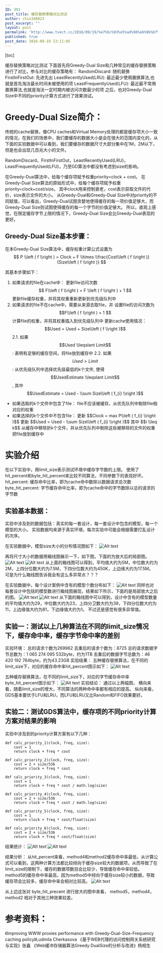 ```yaml
---
ID: 391
post_title: 缓存替换策略对比测试
author: chin340823
post_excerpt: ""
layout: post
permalink: 'http://www.tvect.cc/2016/09/19/%e7%bc%93%e5%ad%98%e6%9b%bf%e6%8d%a2%e7%ad%96%e7%95%a5%e5%af%b9%e6%af%94%e6%b5%8b%e8%af%95/'
published: true
post_date: 2016-09-19 13:11:05
---
```

[toc]

缓存替换策略对比测试
下面首先将Greedy-Dual Size和几种常见的缓存替换策略进行了对比，参与对比的缓存策略有：
RandomDiscard: 随机替换
    FirstInFirstOut: 先进先出
    LeastRecentlyUsed(LRU): 最近最少使用置换算法,也就是首先淘汰最长时间未被使用的项
    LeastFrequentlyUsed(LFU): 最近最不常用置换算法,也就是淘汰一定时期内被访问次数最少的项
之后，也对Greedy-Dual Size中不同的priority计算方式进行了效果测试。

<h1>Greedy-Dual Size简介：</h1>

传统的cache替换，像CPU caches和Virtual Memory处理的都是缓存项大小一致的情况，在我们的场景中，我们要缓存的数据大小是会在很大的范围内变化的，从下面的实验数据中可以看到，我们要缓存的数据尺寸大部分集中在1M，2M以下，但是也会出现几百兆大小的文件。

RandomDiscard，FirstInFirstOut，LeastRecentlyUsed(LRU)，LeastFrequentlyUsed(LFU)，乃至GD算法中都没有考虑到size的影响。

在Greedy-Dual算法中，给每个缓存项赋予权重priority=clock + cost。
在Greedy-Dual Size算法的原始形式中，给每个缓存项赋予权重priority=clock+cost/size。
其中clock用来控制衰老，cost表示获取文件的代价，size表示文件的大小。
从Greedy-Dual和Greedy-Dual Size中对priority的不同赋值，可以看出，Greedy-Dual试图贪婪地使得缓存的每一项价值足够大，而Greedy-Dual Size则试图使得缓存的每一个字节的价值足够大。
所以，直观上感觉，在限定缓存字节上限的情况下，Greedy-Dual Size会比Greedy-Dual表现的更好。

<h2>Greedy-Dual Size基本步骤：</h2>

在本Greedy-Dual Size算法中，缓存权重计算公式设置为 $$ P \\left ( f \\right ) = Clock + F \\times \\frac{Cost\\left ( f \\right )}{Size\\left ( f \\right )} $$

其基本步骤如下：
1. 如果请求的file在cache中：
更新file访问次数 $$ F\\left ( f \\right ) = F \\left ( f \\right ) + 1 $$
更新file缓存权重，并将其权重重新更新到优先级队列中
2. 如果请求的file不在cache中，需要从来源去取file，并
设置file的访问次数为 $$F\\left ( f \\right ) = 1 $$
计算file的权重，并将其权重插入到优先级队列中
更新cache使用情况： $$Used = Used + Size\\left ( f \\right )$$
2.1. 如果 $$Used \\leqslant Limit$$ :
表明有足够的缓存空间，将file放到缓存中
2.2. 如果 $$Used > Limit$$ :
从优先级队列中选择优先级最低的k个文件, 使得 $$UsedEstimate \\leqslant Limit$$ , 其中
$$UsedEstimate = Used - \\sum Size\\left ( f_{i} \\right )$$

<ul>
<li>如果选取的k个文件中包含了file：
file不应该被缓存，从优先队列中剔除file相对应的权重</li>
<li>如果选择的k个文件中不包含file：
更新 $$Clock = max P\\left ( f_{i} \\right )$$
更新 $$Used = Used - \\sum Size\\left ( f_{i} \\right )$$
其中 $$i \\leq k$$
从缓存中移除折k个文件，并从优先队列中剔除这些被移除的文件的权重
把file放到缓存中</li>
</ul>

<h1>实验介绍</h1>

在以下实验中，用limit_size表示测试环境中缓存字节数的上限。
使用了hit_percent和byte_hit_percent来比较不同算法，不同参数下的表现好坏。
hit_percent: 缓存命中比率，即为cache命中数除以数据请求总次数
byte_hit_percent: 字节缓存命中比率，即为cache命中的字节数除以总的请求的字节数

<h2>实验基本数据：</h2>

实验中涉及到的数据包括：真实的每一套设计，每一套设计中包含的模型，每一个模型的大小。
实验数据均来源于真实环境，每次实验中可能会根据需要打乱设计的次序。

在实验数据中，模型size大小的分布情况图如下：
<img src="http://obn75nm65.bkt.clouddn.com/model_size.png" alt="Alt text" />

再将尺寸大小的数据用箱线图展示一下，如下图，下面的为放大后的局部图。
<img src="http://obn75nm65.bkt.clouddn.com/model_size_1.png" alt="Alt text" />
<img src="http://obn75nm65.bkt.clouddn.com/model_size_2.png" alt="Alt text" />
从上面的箱线图可以得到，平均值大约为5M，中位数大约为2M，上四分位数大约为7.5M，下四分位数大约为450K，上边缘大约为17.5M。
可是为什么箱线图告诉我会有这么多异常点？？？

在实验数据中，每个设计案例中含有的模型个数分布如下：
<img src="http://obn75nm65.bkt.clouddn.com/model_dis.png" alt="Alt text" />
同样也对每套设计中包括的模型数进行箱线图展现，结果如下所示，下面的是局部放大之后的图。
<img src="http://obn75nm65.bkt.clouddn.com/model_dis_1.png" alt="Alt text" />
<img src="http://obn75nm65.bkt.clouddn.com/model_dis_2.png" alt="Alt text" />
从下面的箱线图中可以得到，设计中含有的模型数量的平均值大约为29，中位数大约为23，上四分卫数大约为39，下四分位数大约为11，上边缘值大约为81，下边缘值大约为1。
不过还是感觉有很多异常值。

<h2>实验一：测试以上几种算法在不同的limit_size情况下，缓存命中率，缓存字节命中率的差别</h2>

实验环境：
总的请求个数为269962
去重后的请求个数为：8725
总的请求数据字节总数为：1 065 274 095 532byte，约为1TB
去重后的数据字节总数为：46 420 192 764byte，约为43.23GB
实验结果：
五种缓存替换算法，在不同的limit_size下，对应的缓存命中率hit_percent图示如下：
<img src="http://obn75nm65.bkt.clouddn.com/hit-limit.png" alt="Alt text" />

五种缓存替换算法，在不同的limit_size下，对应的字节缓存命中率byte_hit_percent图示如下：
<img src="http://obn75nm65.bkt.clouddn.com/bytehit-limit.png" alt="Alt text" />
实验结论：
通过以上两幅图，
横向来看，随着limit_size的增大，不同算法的两种命中率都有相应的提高。
纵向来看，GDS基本要优于LFU和LRU，而LFU和LRU又比Random和FIFO效果要好。

<h2>实验二：测试GDS算法中，缓存项的不同priority计算方案对结果的影响</h2>

实验中涉及到的priority计算方案有以下几种：

<pre class="line-numbers prism-highlight" data-start="1"><code class="language-python">def calc_priority_1(clock, freq, size):
    cost = 1
    return clock + freq * cost

def calc_priority_2(clock, freq, size):
    cost = 2 + size/536
    return clock + freq * cost

def calc_priority_3(clock, freq, size):
    cost = 1
    return clock + freq * cost / math.log(size)

def calc_priority_4(clock, freq, size):
    cost = 2 + size/536
    return clock + freq * cost / math.log(size)

def calc_priority_5(clock, freq, size):
    cost = 1
    return clock + freq * cost/float(size)

def calc_priority_6(clock, freq, size):
    cost = 2 + size/536
    return clock + freq * cost/float(size)
</code></pre>

结果统计：
<img src="http://obn75nm65.bkt.clouddn.com/priority-hit.png" alt="Alt text" />
<img src="http://obn75nm65.bkt.clouddn.com/priority-bytehit.png" alt="Alt text" />

结果分析：
从hit_percent来看，method4和method2缓存命中率最低，从计算公式可以看到，这两种计算方法都比较倾向于缓存size较大的数据项，从而导致了在limit_size的限制下，缓存的数据项数目会比较少，导致缓存命中率较低。method5的缓存命中率最高，因为method5中倾向于缓存size较小的数据，导致缓存项会比较多，缓存命中率会相对比较高。
<img src="http://obn75nm65.bkt.clouddn.com/priority-bytehit_detail.png" alt="Alt text" />

从上边这张对 byte_hit_precent 进行放大的图中来看，
method5，method4，method2 相对于其他三种效果较差。

<h1>参考资料：</h1>

《Improving WWW proxies performance with Greedy-Dual-Size-Frequency caching policy》Ludmila Cherkasova
《基于WEB代理的访问控制网关系统研究与实现》张鑫
《Web缓冲存储器算法Greedy DualSize的分析与改进》杨相生